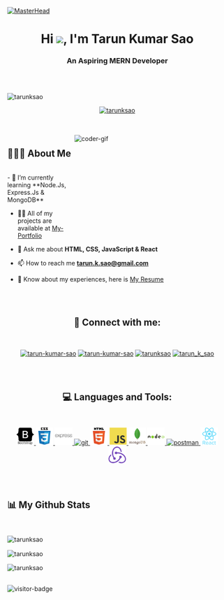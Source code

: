 [![MasterHead](https://www.pramukhdigital.com/wp-content/uploads/2018/07/New-PNC-Animated-Banners.gif)](https://tarunksao.github.io/)
<h1 align="center">Hi <img width="60px" src="https://raw.githubusercontent.com/MartinHeinz/MartinHeinz/master/wave.gif"/>, I'm Tarun Kumar Sao</h1>
<h3 align="center">An Aspiring MERN Developer</h3>
<br />
<br />
<p align="left"> <img src="https://komarev.com/ghpvc/?username=tarunksao&label=Profile%20views&color=0e75b6&style=flat" alt="tarunksao" /> </p>

<p align="center"> <a href="https://github.com/ryo-ma/github-profile-trophy"><img src="https://github-profile-trophy.vercel.app/?username=tarunksao" alt="tarunksao" /></a> </p>
<br />
<br />
<img src="https://sagaratechnology.com/blog/wp-content/uploads/2020/09/1_LEH5tUEQReWe8Iu-UEV3Pg.gif" alt="coder-gif" align="right" width=350px height=250px />

## 🙋🏻‍♂️ About Me
<br />
- 🌱 I’m currently learning **Node.Js, Express.Js & MongoDB**

- 👨‍💻 All of my projects are available at [My-Portfolio](https://tarunksao.github.io/)

- 💬 Ask me about **HTML, CSS, JavaScript & React**

- 📫 How to reach me **tarun.k.sao@gmail.com**

- 📄 Know about my experiences, here is [My Resume](https://drive.google.com/file/d/1FWONF3UHX3-f3Gd7DGkLCDQYl8k3aFhW/view?usp=sharing)

<br />
<br />
<h2 align="center"> 📱 Connect with me:</h2>
<br />
<p align="center">
<a href="https://tarunksao.github.io/" target="_blank"><img align="center" src="https://t3.ftcdn.net/jpg/04/44/95/50/240_F_444955021_FWWTzkkE3xothICIUX3MY6SdpmlE1Y6t.jpg" alt="tarun-kumar-sao" height="40" width="50" /></a>
<a href="https://www.linkedin.com/in/tarun-kumar-sao-3289181a5/" target="_blank"><img align="center" src="https://raw.githubusercontent.com/rahuldkjain/github-profile-readme-generator/master/src/images/icons/Social/linked-in-alt.svg" alt="tarun-kumar-sao" height="40" width="50" /></a>
<a href="https://codesandbox.com/tarunksao" target="_blank"><img align="center" src="https://raw.githubusercontent.com/rahuldkjain/github-profile-readme-generator/master/src/images/icons/Social/codesandbox.svg" alt="tarunksao" height="40" width="50" /></a>
<a href="https://www.hackerrank.com/tarun_k_sao" target="_blank"><img align="center" src="https://raw.githubusercontent.com/rahuldkjain/github-profile-readme-generator/master/src/images/icons/Social/hackerrank.svg" alt="tarun_k_sao" height="40" width="50" /></a>
</p>

<br />
<br />
<h2 align="center" margit-top='40px'> 💻 Languages and Tools:</h2>
<br />
<p align="center"> <a href="https://getbootstrap.com" target="_blank" rel="noreferrer"> <img src="https://raw.githubusercontent.com/devicons/devicon/master/icons/bootstrap/bootstrap-plain-wordmark.svg" alt="bootstrap" width="40" height="40"/> </a> <a href="https://www.w3schools.com/css/" target="_blank" rel="noreferrer"> <img src="https://raw.githubusercontent.com/devicons/devicon/master/icons/css3/css3-original-wordmark.svg" alt="css3" width="40" height="40"/> </a> <a href="https://expressjs.com" target="_blank" rel="noreferrer"> <img src="https://raw.githubusercontent.com/devicons/devicon/master/icons/express/express-original-wordmark.svg" alt="express" width="40" height="40"/> </a> <a href="https://git-scm.com/" target="_blank" rel="noreferrer"> <img src="https://www.vectorlogo.zone/logos/git-scm/git-scm-icon.svg" alt="git" width="40" height="40"/> </a> <a href="https://www.w3.org/html/" target="_blank" rel="noreferrer"> <img src="https://raw.githubusercontent.com/devicons/devicon/master/icons/html5/html5-original-wordmark.svg" alt="html5" width="40" height="40"/> </a> <a href="https://developer.mozilla.org/en-US/docs/Web/JavaScript" target="_blank" rel="noreferrer"> <img src="https://raw.githubusercontent.com/devicons/devicon/master/icons/javascript/javascript-original.svg" alt="javascript" width="40" height="40"/> </a> <a href="https://www.mongodb.com/" target="_blank" rel="noreferrer"> <img src="https://raw.githubusercontent.com/devicons/devicon/master/icons/mongodb/mongodb-original-wordmark.svg" alt="mongodb" width="40" height="40"/> </a> <a href="https://nodejs.org" target="_blank" rel="noreferrer"> <img src="https://raw.githubusercontent.com/devicons/devicon/master/icons/nodejs/nodejs-original-wordmark.svg" alt="nodejs" width="40" height="40"/> </a> <a href="https://postman.com" target="_blank" rel="noreferrer"> <img src="https://www.vectorlogo.zone/logos/getpostman/getpostman-icon.svg" alt="postman" width="40" height="40"/> </a> <a href="https://reactjs.org/" target="_blank" rel="noreferrer"> <img src="https://raw.githubusercontent.com/devicons/devicon/master/icons/react/react-original-wordmark.svg" alt="react" width="40" height="40"/> </a> <a href="https://redux.js.org" target="_blank" rel="noreferrer"> <img src="https://raw.githubusercontent.com/devicons/devicon/master/icons/redux/redux-original.svg" alt="redux" width="40" height="40"/> </a> </p>
<br />
<br />

## 📊 My Github Stats
<br />
<p><img align="center" src="https://github-readme-stats.vercel.app/api/top-langs?username=tarunksao&show_icons=true&locale=en&layout=compact" alt="tarunksao" /></p>

<p><img align="center" src="https://github-readme-stats.vercel.app/api?username=tarunksao&show_icons=true&locale=en" alt="tarunksao" /></p>

<p><img align="center" src="https://github-readme-streak-stats.herokuapp.com/?user=tarunksao&" alt="tarunksao" /></p>

<br />
<img src='https://visitor-badge.glitch.me/badge?page_id=page.id' alt='visitor-badge' />
